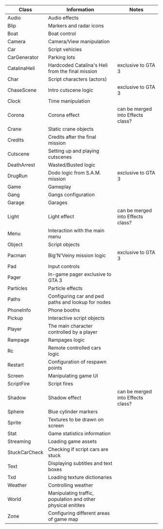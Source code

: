 | Class | Information | Notes
|-------|--------------|------|
| Audio | Audio effects
| Blip | Markers and radar icons
| Boat | Boat control
| Camera | Camera/View manipulation
| Car | Script vehicles
| CarGenerator | Parking lots
| CatalinaHeli | Hardcoded Catalina's Heli from the final mission | exclusive to GTA 3
| Char | Script characters (actors)
| ChaseScene | Intro cutscene logic | exclusive to GTA 3
| Clock | Time manipulation
| Corona | Corona effect | can be merged into Effects class?
| Crane | Static crane objects
| Credits | Credits after the final mission 
| Cutscene | Setting up and playing cutscenes
| DeathArrest | Wasted/Busted logic
| DrugRun | Dodo logic from S.A.M. mission | exclusive to GTA 3
| Game | Gameplay
| Gang | Gangs configuration
| Garage | Garages
| Light | Light effect | can be merged into Effects class?
| Menu | Interaction with the main menu 
| Object | Script objects
| Pacman | Big'N'Veiny mission logic | exclusive to GTA 3
| Pad | Input controls
| Pager | In-game pager exclusive to GTA 3
| Particles | Particle effects
| Paths | Configuring car and ped paths and lookup for nodes
| PhoneInfo | Phone booths
| Pickup | Interactive script objects
| Player | The main character controlled by a player
| Rampage | Rampages logic
| Rc | Remote controlled cars logic
| Restart | Configuration of respawn points
| Screen | Manipulating game UI
| ScriptFire | Script fires
| Shadow | Shadow effect | can be merged into Effects class?
| Sphere | Blue cylinder markers
| Sprite | Textures to be drawn on screen
| Stat | Game statistics information
| Streaming | Loading game assets
| StuckCarCheck | Checking if script cars are stuck
| Text | Displaying subtitles and text boxes
| Txd | Loading texture dictionaries
| Weather | Controlling weather
| World | Manipulating traffic, population and other physical enitites
| Zone | Configuring different areas of game map 